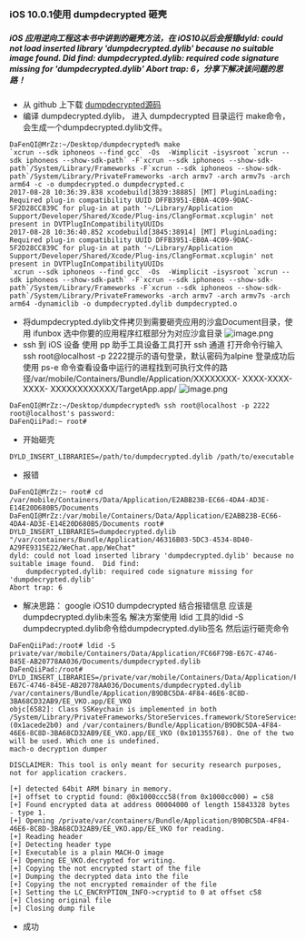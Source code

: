 ### iOS 10.0.1使用 dumpdecrypted 砸壳

##### iOS 应用逆向工程这本书中讲到的砸壳方法，在 iOS10以后会报错dyld: could not load inserted library 'dumpdecrypted.dylib' because no suitable image found.  Did find: dumpdecrypted.dylib: required code signature missing for 'dumpdecrypted.dylib' Abort trap: 6，分享下解决该问题的思路！
* 从 github 上下载 [dumpdecrypted源码](https://github.com/stefanesser/dumpdecrypted)
* 编译 dumpdecrypted.dylib， 进入 dumpdecrypted 目录运行 make命令，会生成一个dumpdecrypted.dylib文件。
```
DaFenQI@MrZz:~/Desktop/dumpdecrypted% make
`xcrun --sdk iphoneos --find gcc` -Os  -Wimplicit -isysroot `xcrun --sdk iphoneos --show-sdk-path` -F`xcrun --sdk iphoneos --show-sdk-path`/System/Library/Frameworks -F`xcrun --sdk iphoneos --show-sdk-path`/System/Library/PrivateFrameworks -arch armv7 -arch armv7s -arch arm64 -c -o dumpdecrypted.o dumpdecrypted.c 
2017-08-28 10:36:39.838 xcodebuild[3839:38885] [MT] PluginLoading: Required plug-in compatibility UUID DFFB3951-EB0A-4C09-9DAC-5F2D28CC839C for plug-in at path '~/Library/Application Support/Developer/Shared/Xcode/Plug-ins/ClangFormat.xcplugin' not present in DVTPlugInCompatibilityUUIDs
2017-08-28 10:36:40.852 xcodebuild[3845:38914] [MT] PluginLoading: Required plug-in compatibility UUID DFFB3951-EB0A-4C09-9DAC-5F2D28CC839C for plug-in at path '~/Library/Application Support/Developer/Shared/Xcode/Plug-ins/ClangFormat.xcplugin' not present in DVTPlugInCompatibilityUUIDs
`xcrun --sdk iphoneos --find gcc` -Os  -Wimplicit -isysroot `xcrun --sdk iphoneos --show-sdk-path` -F`xcrun --sdk iphoneos --show-sdk-path`/System/Library/Frameworks -F`xcrun --sdk iphoneos --show-sdk-path`/System/Library/PrivateFrameworks -arch armv7 -arch armv7s -arch arm64 -dynamiclib -o dumpdecrypted.dylib dumpdecrypted.o
```
* 将dumpdecrypted.dylib文件拷贝到需要砸壳应用的沙盒Document目录，使用 ifunbox 选中你要的应用程序红框部分为对应沙盒目录
![image.png](http://upload-images.jianshu.io/upload_images/1192292-671cdcd20833360c.png?imageMogr2/auto-orient/strip%7CimageView2/2/w/1240)
* ssh 到 iOS 设备
使用 pp 助手工具设备工具打开 ssh 通道
打开命令行输入ssh root@localhost -p 2222提示的语句登录，默认密码为alpine
登录成功后使用 ps-e 命令查看设备中运行的进程找到可执行文件的路径/var/mobile/Containers/Bundle/Application/XXXXXXXX- XXXX-XXXX-XXXX- XXXXXXXXXXXX/TargetApp.app/
![image.png](http://upload-images.jianshu.io/upload_images/1192292-19682a0302f6e247.png?imageMogr2/auto-orient/strip%7CimageView2/2/w/1240)
```
DaFenQI@MrZz:~/Desktop/dumpdecrypted% ssh root@localhost -p 2222
root@localhost's password: 
DaFenQiiPad:~ root# 
```

* 开始砸壳
```
DYLD_INSERT_LIBRARIES=/path/to/dumpdecrypted.dylib /path/to/executable
```
* 报错
```
DaFenQI@MrZz:~ root# cd /var/mobile/Containers/Data/Application/E2ABB23B-EC66-4DA4-AD3E-E14E20D680B5/Documents
DaFenQI@MrZz:/var/mobile/Containers/Data/Application/E2ABB23B-EC66-4DA4-AD3E-E14E20D680B5/Documents root# DYLD_INSERT_LIBRARIES=dumpdecrypted.dylib "/var/containers/Bundle/Application/46316B03-5DC3-4534-8D40-A29FE9315E22/WeChat.app/WeChat"
dyld: could not load inserted library 'dumpdecrypted.dylib' because no suitable image found.  Did find:
	dumpdecrypted.dylib: required code signature missing for 'dumpdecrypted.dylib'
Abort trap: 6
```
* 解决思路：
google iOS10 dumpdecrypted
结合报错信息
应该是dumpdecrypted.dylib未签名
解决方案使用 ldid 工具的ldid -S dumpdecrypted.dylib命令给dumpdecrypted.dylib签名
然后运行砸壳命令
```
DaFenQiiPad:/root# ldid -S private/var/mobile/Containers/Data/Application/FC66F79B-E67C-4746-845E-AB20778AA036/Documents/dumpdecrypted.dylib
DaFenQiiPad:/root# DYLD_INSERT_LIBRARIES=/private/var/mobile/Containers/Data/Application/FC66F79B-E67C-4746-845E-AB20778AA036/Documents/dumpdecrypted.dylib /var/containers/Bundle/Application/B9DBC5DA-4F84-46E6-8C8D-3BA68CD32AB9/EE_VKO.app/EE_VKO
objc[6582]: Class SSKeychain is implemented in both /System/Library/PrivateFrameworks/StoreServices.framework/StoreServices (0x1acede2b0) and /var/containers/Bundle/Application/B9DBC5DA-4F84-46E6-8C8D-3BA68CD32AB9/EE_VKO.app/EE_VKO (0x101355768). One of the two will be used. Which one is undefined.
mach-o decryption dumper

DISCLAIMER: This tool is only meant for security research purposes, not for application crackers.

[+] detected 64bit ARM binary in memory.
[+] offset to cryptid found: @0x1000ccc58(from 0x1000cc000) = c58
[+] Found encrypted data at address 00004000 of length 15843328 bytes - type 1.
[+] Opening /private/var/containers/Bundle/Application/B9DBC5DA-4F84-46E6-8C8D-3BA68CD32AB9/EE_VKO.app/EE_VKO for reading.
[+] Reading header
[+] Detecting header type
[+] Executable is a plain MACH-O image
[+] Opening EE_VKO.decrypted for writing.
[+] Copying the not encrypted start of the file
[+] Dumping the decrypted data into the file
[+] Copying the not encrypted remainder of the file
[+] Setting the LC_ENCRYPTION_INFO->cryptid to 0 at offset c58
[+] Closing original file
[+] Closing dump file
```
* 成功
